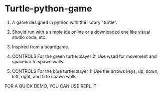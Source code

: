 # Turtle-python-game 
1. A game designed in python with the library "turtle". 

2. Should run with a simple ide online or a downloaded one like visual studio code, etc.

3. Inspired from a boardgame.

4. CONTROLS For the green turtle/player 2: Use wsad for movement and spacebar to spawn walls.

5. CONTROLS For the blue turtle/player 1: Use the arrows keys, up, down, left, right, and 0 to spawn walls. 

FOR A QUICK DEMO, YOU CAN USE REPL.IT
